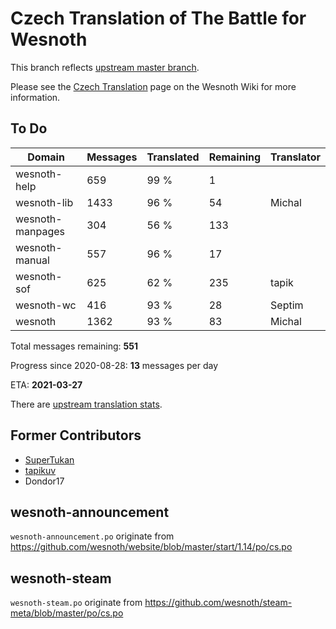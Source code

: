 # Czech Translation of The Battle for Wesnoth

This branch reflects [upstream master branch](https://github.com/wesnoth/wesnoth/tree/master).

Please see the [Czech Translation](https://wiki.wesnoth.org/CzechTranslation) page on the Wesnoth Wiki for more information.
## To Do

Domain | Messages | Translated | Remaining | Translator
------ | -------- | ---------- | --------- | ----------
wesnoth-help | 659 | 99 % | 1 |
wesnoth-lib | 1433 | 96 % | 54 | Michal
wesnoth-manpages | 304 | 56 % | 133 |
wesnoth-manual | 557 | 96 % | 17 |
wesnoth-sof | 625 | 62 % | 235 | tapik
wesnoth-wc | 416 | 93 % | 28 | Septim
wesnoth | 1362 | 93 % | 83 | Michal

Total messages remaining: **551**

Progress since 2020-08-28: **13** messages per day

ETA: **2021-03-27**

There are [upstream translation stats](https://www.wesnoth.org/gettext/?view=langs&version=master&lang=cs).

## Former Contributors
- [SuperTukan](https://github.com/SuperTukan)
- [tapikuv](https://github.com/tapikuv)
- Dondor17

## wesnoth-announcement
`wesnoth-announcement.po` originate from https://github.com/wesnoth/website/blob/master/start/1.14/po/cs.po

## wesnoth-steam
`wesnoth-steam.po` originate from https://github.com/wesnoth/steam-meta/blob/master/po/cs.po
